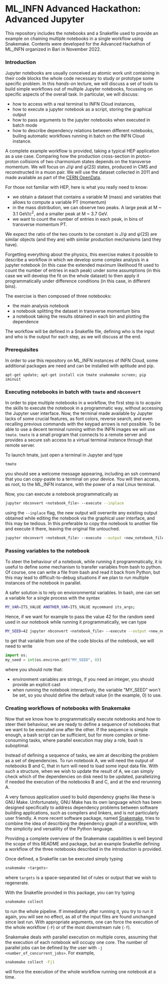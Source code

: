 # ML_INFN Advanced Hackathon: Advanced Jupyter 
This repository includes the notebooks and a Snakefile used to provide an example 
on chaining multiple notebooks in a single workflow using Snakemake. 
Contents were developed for the Advanced Hackathon of ML_INFN organized in Bari
in November 2022. 

### Introduction
Jupyter notebooks are usually conceived as atomic work unit containing in their 
code blocks the whole code necessary to study or prototype some specific problem.
In this *hands-on* lecture, we will discuss  a set of tools to build simple 
workflows out of multiple Jupyter notebooks, focussing on specific aspects of the 
overall task. 
In particular, we will discuss:
 * how to access with a real terminal to INFN Cloud instances,
 * how to execute a jupyter notebook as a script, storing the graphical output
 * how to pass arguments to the jupyter notebooks when executed in batch mode
 * how to describe dependency relations between different notebooks, builing 
   automatic workflows running in batch on the INFN Cloud instance. 

A complete example workflow is provided, taking a typical HEP application as a use case.
Comparing how the production cross-section in proton-proton collisions 
of two charmonium states depends on the transverse momentum. 
We will focus on $J/\psi$ and $\psi(2S)$ states, produced in CMS and reconstructed 
in a muon pair. 
We will use the dataset collected in 2011 and made available as part of the 
[CERN OpenData](https://opendata.cern.ch/record/5201).

For those not familiar with HEP, here is what you really need to know:
 * we obtain a dataset that contains a variable M (mass) and variables that allows to 
   compute a variable PT (momentum)
 * in the mass distribution, we can observe two peaks. A large peak at M ~ 3.1 GeV/$c^2$,
   and a smaller peak at M ~ 3.7 GeV.
 * we want to count the number of entries in each peak, in bins of transverse momentum PT.

We expect the ratio of the two counts to be constant is $J/\psi$ and $\psi(2S)$ are 
similar objects (and they are) with similar production mechanisms (and they have). 

Forgetting everything about the physics, this exercise makes it possible 
to describe a workflow in which we develop some complex analysis in 
a jupyter notebook (in this case the extended maximum likelihood fit used
to count the number of entries in each peak) under some assumptions
(in this case we will develop the fit on the whole dataset) to then
apply it programmatically under difference conditions (in this case, 
in different bins). 

The exercise is then composed of three notebooks:
 * the main analysis notebook
 * a notebook splitting the dataset in transverse momentum bins 
 * a notebook taking the results obtained in each bin and plotting the dependence

The workflow will be defined in a Snakefile file, defining who is the input 
and who is the output for each step, as we will discuss at the end.
   

### Prerequisites 
In order to use this repository on ML_INFN instances of INFN Cloud, 
some additional packages are need and can be installed with aptitude 
and pip.
```
apt-get update; apt-get install vim tmate snakemake screen; pip iminuit
```

### Executing notebooks in batch with `tmate` and `nbconvert`
In order to pipe multiple notebooks in a workflow, the first step is to acquire 
the skills to execute the notebook in a programmatic way, without accessing 
the Jupyter user interface. 
Now, the terminal made available by Jupyter lacks of some crucial features, as 
font colors, reverse search, and even recalling previous commands with the 
keypad arrows is not possible. 
To be able to use a decent terminal running within the INFN images we will 
use `tmate`. `tmate` is a small program that connects to a remote server 
and provides a secure ssh access to a virtual terminal instance through 
that remote server. 

To launch tmate, just open a terminal in Jupyter and type 
```bash
tmate
```
you should see a welcome message appearing, including an ssh command that you 
can copy-paste to a terminal on your device. 
You will then access, as root, to the ML_INFN instance, with the power of 
a real Linux terminal. 

Now, you can execute a notebook programmatically as
```bash
jupyter nbconvert <notebook_file> --execute --inplace
```
using the `--inplace` flag, the new output will overwrite any existing output 
obtained while editing the notebook via the graphical user interface, and 
this may be tedious. 
In this preferable to copy the notebook to another file and execute it 
there, leaving the original file untouched. 

```bash
jupyter nbconvert <notebook_file> --execute --output <new_notebook_file>
```


### Passing variables to the notebook
To steer the behaviour of a notebook, while running it programmatically, 
it is useful to define some mechanism to transfer variables from bash 
to python. Of course, one can write a file from bash and read it back 
from Python, but this may lead to difficult-to-debug situations if 
we plan to run multiple instances of the notebook in parallel. 

A safer solution is to rely on envioronmental variables. In bash, 
one can set a variable for a single process with the syntax
```bash
MY_VAR=ITS_VALUE ANOTHER_VAR=ITS_VALUE mycommand its_args;
```

Hence, if we want for example to pass the value 42 for the 
random seed used in our notebook while running it programmatically, 
we can type
```bash
MY_SEED=42 jupyter nbconvert <notebook_file> --execute --output <new_notebook>
```
to get that variable from one of the code blocks of the notebook,
we will need to write
```python
import os;
my_seed = int(os.environ.get("MY_SEED", 0))
```
where you should note that:
 * environment variables are strings, if you need an integer, you 
   should provide an explicit cast
 * when running the notebook interactively, the variable "MY_SEED" won't be set,
   so you should define the default value (in the example, 0) to use.
 
### Creating workflows of notebooks with Snakemake
Now that we know how to programmatically execute notebooks and how to steer
their behaviour, we are ready to define a sequence of notebooks that 
we want to be executed one after the other.
If the sequence is simple enough, a bash script can be sufficient, but 
for more complex or time-consuming tasks, where parallel execution may
play a role, bash is suboptimal. 

Instead of defining a sequence of tasks, we aim at describing the 
problem as a set of dependencies. To run notebook A, we will need 
the output of notebooks B and C, that in turn will need to load 
some input data file. 
With such a structure, when we wish to update the result of A, 
we can simply check which of the dependencies on disk need to 
be updated, parallelizing if needed the execution of the 
notebooks B and C, and at the end rerunning A.

A very famous application used to build dependency graphs like these
is GNU Make. 
Unfortunately, GNU Make has its own language which has been designed 
specifically to address dependency problems between software building 
applications, such as compilers and linkers, and is not particularly 
user friendly.
A more recent software package, named 
[Snakemake](https://snakemake.readthedocs.io/en/stable/), tries to combine 
the idea of describing the dependency graph of a workflow, with the 
simplicity and versatility of the Python language. 

Providing a complete overview of the Snakemake capabilities is 
well beyond the scope of this README and package, but an example 
Snakefile defining a workflow of the three notebooks described in 
the introduction is provided. 

Once defined, a Snakefile can be executed simply typing 
```bash
snakemake <targets>
```
where `targets` is a space-separated list of rules or output that we 
wish to regenerate. 

With the Snakefile provided in this package, you can try typing
```bash
snakemake collect
```
to run the whole pipeline. 
If immediately after running it, you try to run it again, you will 
see no effect, as all of the input files are found unchanged since 
last run.
With appropriate arguments, one can force the execution of the whole
workflow (`-F`) or of the most downstream rule (`-f`). 

Snakemake deals with parallel execution on multiple cores, assuming 
that the execution of each notebook will occupy one core. 
The number of parallel jobs can be defined by the user with 
`-j <number_of_concurrent_jobs>`. For example,
```bash
snakemake collect -Fj1
```
will force the execution of the whole workflow running one 
notebook at a time.




